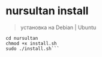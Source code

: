 # nursultan install

> установка на Debian | Ubuntu
```git clone https://github.com/theVOIDNWESS/nursultant.git
cd nursultan
chmod +x install.sh
sudo ./install.sh```
